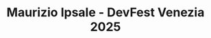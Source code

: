 ---
title: "Maurizio Ipsale - DevFest Venezia 2025"
name: "Maurizio Ipsale"
photo: "/images/speakers/maurizio-ipsale.webp"
bio: "Maurizio Ipsale was born in Messina (Italy) in 1978 where he graduated in Electronic Engineering at the age of 23 and obtained a Ph.D. degree. Passionate about the ICT world, his professional curriculum has been enriched with many certifications, in particular as an instructor of official training courses, such as Cisco, Juniper, Huawei, Amazon AWS, and Google Cloud. He delivers training courses all around the world on many state-of-the-art technologies, including Cloud, Networking, Machine Learning, DevOps, Data Engineering, Internet of Things, Kubernetes. Maurizio currently lives in Modena (Italy) with his wife Liliana and two children, Simone and Alessia. He is a Google Cloud Authorized Trainer. Starting in 2022, he's been working as a cloud lead trainer for Datatonic Academy, a Google Cloud Authorised Training Partner based in London. In 2024 he was recognized as Google Champion Innovator for Cloud AI and ML. In 2025 he was recognized as Google Developer Expert (GDE) for Cloud and AI/ML"
jobTitle: "GDE Cloud AI/ML, Google Cloud Authorized Trainer"
linkedin: "https://www.linkedin.com/in/maurizioipsale/"
featured: true
lang: it
presentation:
    title: "Oltre le Parole - Gli LLM Comprendono Davvero?"
    abstract: "Questo talk esplora la 'comprensione' degli LLM. Partendo da Cartesio e Turing, useremo la Stanza Cinese di Searle per chiederci se gli LLM (anche multimodali) comprendano o simulino. Confronteremo poi con il Funzionalismo di Putnam e l'emergenza di Hofstadter, stimolando una riflessione filosofica sulla vera natura dell'intelligenza artificiale"
---